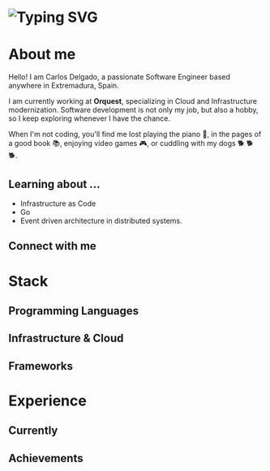 <div>
    <h1>
        <img src="https://readme-typing-svg.herokuapp.com?font=Jetbrains+mono&size=30&duration=3000&color=FFFFFF&center=false&vCenter=true&width=300&lines=Software+Engineer...;Dog+lover...;Musician...;Reader...;Gamer..." alt="Typing SVG"/>
    </h1>
</div>

# About me

Hello! I am Carlos Delgado, a passionate Software Engineer based anywhere in Extremadura, Spain. 

I am currently working at **Orquest**, specializing in Cloud and Infrastructure modernization. Software development is not only my job, but also a hobby, so I keep exploring whenever I have the chance. 

When I'm not coding, you'll find me lost playing the piano :musical_keyboard:, in the pages of a good book :books:, enjoying video games :video_game:, or cuddling with my dogs :dog2: :dog2: :dog2:. 

## Learning about ...
- Infrastructure as Code
- Go 
- Event driven architecture in distributed systems.
## Connect with me
# Stack
## Programming Languages
## Infrastructure & Cloud
## Frameworks

# Experience
## Currently
## Achievements


<!--
**Cdelgado23/cdelgado23** is a ✨ _special_ ✨ repository because its `README.md` (this file) appears on your GitHub profile.

Here are some ideas to get you started:

- 🔭 I’m currently working on ...
- 🌱 I’m currently learning ...
- 👯 I’m looking to collaborate on ...
- 🤔 I’m looking for help with ...
- 💬 Ask me about ...
- 📫 How to reach me: ...
- 😄 Pronouns: ...
- ⚡ Fun fact: ...
-->
